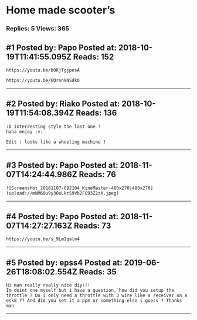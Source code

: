 # Home made scooter&rsquo;s

### Replies: 5 Views: 365

## \#1 Posted by: Papo Posted at: 2018-10-19T11:41:55.095Z Reads: 152

```
https://youtu.be/b0KjTgjpesA

https://youtu.be/UOrnn9NSdk0
```

---
## \#2 Posted by: Riako Posted at: 2018-10-19T11:54:08.394Z Reads: 136

```
:D interresting style the last one !
haha enjoy :v:

Edit : looks like a wheeling machine !
```

---
## \#3 Posted by: Papo Posted at: 2018-11-07T14:24:44.986Z Reads: 76

```
![Screenshot_20181107-092104_KineMaster-480x270|480x270](upload://mNM60u9y3OuLkrS9Vb2FG93Z2zX.jpeg)
```

---
## \#4 Posted by: Papo Posted at: 2018-11-07T14:27:27.163Z Reads: 73

```
https://youtu.be/s_9LmIqalm4
```

---
## \#5 Posted by: epss4 Posted at: 2019-06-26T18:08:02.554Z Reads: 35

```
Hi man really really nice diy!!!
Im doint one myself but i have a question, how did you setup the throttle ? Do i only need a throttle with 3 wire like a receiver on a esk8 ?? And did you set it a ppm or something else i guess ? Thanks man
```

---

